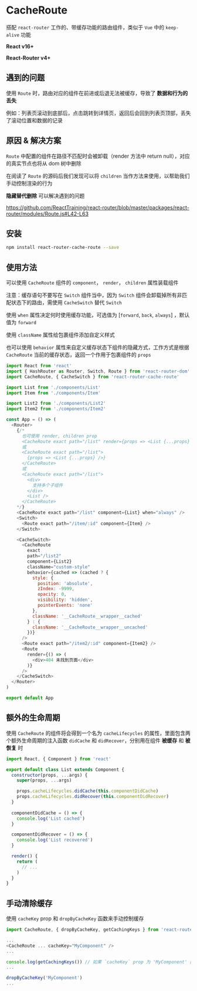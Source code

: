 # CacheRoute

搭配 `react-router` 工作的、带缓存功能的路由组件，类似于 `Vue` 中的 `keep-alive` 功能

**React v16+**

**React-Router v4+**

## 遇到的问题

使用 `Route` 时，路由对应的组件在前进或后退无法被缓存，导致了 **数据和行为的丢失**

例如：列表页滚动到底部后，点击跳转到详情页，返回后会回到列表页顶部，丢失了滚动位置和数据的记录

## 原因 & 解决方案

`Route` 中配置的组件在路径不匹配时会被卸载（render 方法中 return null），对应的真实节点也将从 dom 树中删除

在阅读了 `Route` 的源码后我们发现可以将 `children` 当作方法来使用，以帮助我们手动控制渲染的行为

**隐藏替代删除** 可以解决遇到的问题

https://github.com/ReactTraining/react-router/blob/master/packages/react-router/modules/Route.js#L42-L63

## 安装

```bash
npm install react-router-cache-route --save
```

## 使用方法

可以使用 `CacheRoute` 组件的 `component`， `render`， `children` 属性装载组件

注意：缓存语句不要写在 `Switch` 组件当中，因为 `Switch` 组件会卸载掉所有非匹配状态下的路由，需使用 `CacheSwitch` 替代 `Switch`

使用 `when` 属性决定何时使用缓存功能，可选值为 [`forward`, `back`, `always`] ，默认值为 `forward`

使用 `className` 属性给包裹组件添加自定义样式

也可以使用 `behavior` 属性来自定义缓存状态下组件的隐藏方式，工作方式是根据 `CacheRoute` 当前的缓存状态，返回一个作用于包裹组件的 `props`

```javascript
import React from 'react'
import { HashRouter as Router, Switch, Route } from 'react-router-dom'
import CacheRoute, { CacheSwitch } from 'react-router-cache-route'

import List from './components/List'
import Item from './components/Item'

import List2 from './components/List2'
import Item2 from './components/Item2'

const App = () => (
  <Router>
    {/*
      也可使用 render, children prop
      <CacheRoute exact path="/list" render={props => <List {...props} />} />
      或
      <CacheRoute exact path="/list">
        {props => <List {...props} />}
      </CacheRoute>
      或
      <CacheRoute exact path="/list">
        <div>
          支持多个子组件
        </div>
        <List />
      </CacheRoute>
    */}
    <CacheRoute exact path="/list" component={List} when="always" /> 
    <Switch>
      <Route exact path="/item/:id" component={Item} />
    </Switch>

    <CacheSwitch>
      <CacheRoute 
        exact 
        path="/list2" 
        component={List2} 
        className="custom-style"
        behavior={cached => (cached ? {
          style: {
            position: 'absolute',
            zIndex: -9999,
            opacity: 0,
            visibility: 'hidden',
            pointerEvents: 'none'
          },
          className: '__CacheRoute__wrapper__cached'
        } : {
          className: '__CacheRoute__wrapper__uncached'
        })}
      />
      <Route exact path="/item2/:id" component={Item2} />
      <Route
        render={() => (
          <div>404 未找到页面</div>
        )}
      />
    </CacheSwitch>
  </Router>
)

export default App
```

## 额外的生命周期

使用 `CacheRoute` 的组件将会得到一个名为 `cacheLifecycles` 的属性，里面包含两个额外生命周期的注入函数 `didCache` 和 `didRecover`，分别用在组件 **被缓存** 和 **被恢复** 时

```javascript
import React, { Component } from 'react'

export default class List extends Component {
  constructor(props, ...args) {
    super(props, ...args)

    props.cacheLifecycles.didCache(this.componentDidCache)
    props.cacheLifecycles.didRecover(this.componentDidRecover)
  }
  
  componentDidCache = () => {
    console.log('List cached')
  }

  componentDidRecover = () => {
    console.log('List recovered')
  }

  render() {
    return (
      // ...
    )
  }
}

```

## 手动清除缓存

使用 `cacheKey` prop 和 `dropByCacheKey` 函数来手动控制缓存

```javascript
import CacheRoute, { dropByCacheKey, getCachingKeys } from 'react-router-cache-route'

...
<CacheRoute ... cacheKey="MyComponent" />
...

console.log(getCachingKeys()) // 如果 `cacheKey` prop 为 'MyComponent' 的缓存路由已处于缓存状态，将得到 ['MyComponent']
...

dropByCacheKey('MyComponent')
...
```
